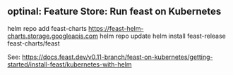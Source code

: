 ## optinal: Feature Store: Run feast on Kubernetes

helm repo add feast-charts https://feast-helm-charts.storage.googleapis.com
helm repo update
helm install feast-release feast-charts/feast

See:
https://docs.feast.dev/v0.11-branch/feast-on-kubernetes/getting-started/install-feast/kubernetes-with-helm